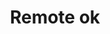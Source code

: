 ---
title: 'Remote ok'
description: 'find a remote job, work from anywhere'
link: 'https://remoteok.com/'
imageURL: 'https://res.cloudinary.com/dc6mrv5cb/image/upload/v1718793994/personal-resources/jobs/remoteok.com__cwjuhz_vs25nh.webp'
---